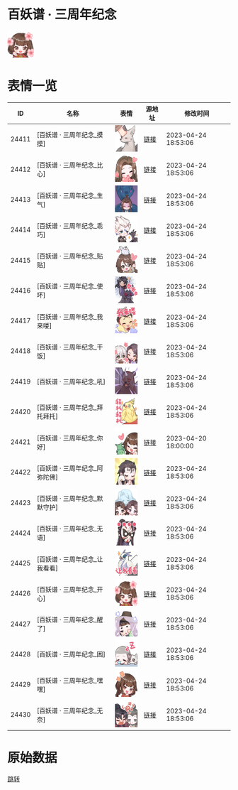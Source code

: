 # 百妖谱 · 三周年纪念

<img src="./cover.png" height="60" alt="cover" />

# 表情一览

|ID|名称|表情|源地址|修改时间|
|----|----|----|----|----|
|24411|[百妖谱 · 三周年纪念_摸摸]|<img src="./pic/024411_%5B百妖谱 · 三周年纪念_摸摸%5D.png" height="60" alt="摸摸"/>|[链接](https://i0.hdslb.com/bfs/emote/f7c2f482b4fe699584b9ac0877f275b5d2b1d769.png)|2023-04-24 18:53:06|
|24412|[百妖谱 · 三周年纪念_比心]|<img src="./pic/024412_%5B百妖谱 · 三周年纪念_比心%5D.png" height="60" alt="比心"/>|[链接](https://i0.hdslb.com/bfs/emote/931f616834dddf26ed888af094690d69213cb70f.png)|2023-04-24 18:53:06|
|24413|[百妖谱 · 三周年纪念_生气]|<img src="./pic/024413_%5B百妖谱 · 三周年纪念_生气%5D.png" height="60" alt="生气"/>|[链接](https://i0.hdslb.com/bfs/emote/75cd84331b4eb60624a7dfa29523e7c5c231a6a3.png)|2023-04-24 18:53:06|
|24414|[百妖谱 · 三周年纪念_乖巧]|<img src="./pic/024414_%5B百妖谱 · 三周年纪念_乖巧%5D.png" height="60" alt="乖巧"/>|[链接](https://i0.hdslb.com/bfs/emote/3bbedcae02680b96af4cafba3ce5546ec80b6b8c.png)|2023-04-24 18:53:06|
|24415|[百妖谱 · 三周年纪念_贴贴]|<img src="./pic/024415_%5B百妖谱 · 三周年纪念_贴贴%5D.png" height="60" alt="贴贴"/>|[链接](https://i0.hdslb.com/bfs/emote/d86eedfc64c4d6228f84fa2a8f9e006acaa949e2.png)|2023-04-24 18:53:06|
|24416|[百妖谱 · 三周年纪念_使坏]|<img src="./pic/024416_%5B百妖谱 · 三周年纪念_使坏%5D.png" height="60" alt="使坏"/>|[链接](https://i0.hdslb.com/bfs/emote/92ffd57316f7cfcc72420477148874a1ca66cf80.png)|2023-04-24 18:53:06|
|24417|[百妖谱 · 三周年纪念_我来喽]|<img src="./pic/024417_%5B百妖谱 · 三周年纪念_我来喽%5D.png" height="60" alt="我来喽"/>|[链接](https://i0.hdslb.com/bfs/emote/98a48140317d19280bc098e6223cfaf03ee656e3.png)|2023-04-24 18:53:06|
|24418|[百妖谱 · 三周年纪念_干饭]|<img src="./pic/024418_%5B百妖谱 · 三周年纪念_干饭%5D.png" height="60" alt="干饭"/>|[链接](https://i0.hdslb.com/bfs/emote/a7bd167587122ebecc2b54c2691f8290b45e720d.png)|2023-04-24 18:53:06|
|24419|[百妖谱 · 三周年纪念_吼]|<img src="./pic/024419_%5B百妖谱 · 三周年纪念_吼%5D.png" height="60" alt="吼"/>|[链接](https://i0.hdslb.com/bfs/emote/58872b92af417050340902bb2f384825fe51e27c.png)|2023-04-24 18:53:06|
|24420|[百妖谱 · 三周年纪念_拜托拜托]|<img src="./pic/024420_%5B百妖谱 · 三周年纪念_拜托拜托%5D.png" height="60" alt="拜托拜托"/>|[链接](https://i0.hdslb.com/bfs/emote/8d6bc93a6812d2271aba5b3817e153adb0cdc2ba.png)|2023-04-24 18:53:06|
|24421|[百妖谱 · 三周年纪念_你好]|<img src="./pic/024421_%5B百妖谱 · 三周年纪念_你好%5D.png" height="60" alt="你好"/>|[链接](https://i0.hdslb.com/bfs/emote/d602315a71cc020786969ee120e4ba6077579ffe.png)|2023-04-20 18:00:00|
|24422|[百妖谱 · 三周年纪念_阿弥陀佛]|<img src="./pic/024422_%5B百妖谱 · 三周年纪念_阿弥陀佛%5D.png" height="60" alt="阿弥陀佛"/>|[链接](https://i0.hdslb.com/bfs/emote/ac52bf16d4d4ede8a8218e08715df9ac34072705.png)|2023-04-24 18:53:06|
|24423|[百妖谱 · 三周年纪念_默默守护]|<img src="./pic/024423_%5B百妖谱 · 三周年纪念_默默守护%5D.png" height="60" alt="默默守护"/>|[链接](https://i0.hdslb.com/bfs/emote/be03c841ea0a20e93201c6185967f1da72e7c8bd.png)|2023-04-24 18:53:06|
|24424|[百妖谱 · 三周年纪念_无语]|<img src="./pic/024424_%5B百妖谱 · 三周年纪念_无语%5D.png" height="60" alt="无语"/>|[链接](https://i0.hdslb.com/bfs/emote/a81d49b7bf76373b8b2aa230dd0f18ac9e8d76d5.png)|2023-04-24 18:53:06|
|24425|[百妖谱 · 三周年纪念_让我看看]|<img src="./pic/024425_%5B百妖谱 · 三周年纪念_让我看看%5D.png" height="60" alt="让我看看"/>|[链接](https://i0.hdslb.com/bfs/emote/8786b845c9b5eba212b71892f5d1858bf151e688.png)|2023-04-24 18:53:06|
|24426|[百妖谱 · 三周年纪念_开心]|<img src="./pic/024426_%5B百妖谱 · 三周年纪念_开心%5D.png" height="60" alt="开心"/>|[链接](https://i0.hdslb.com/bfs/emote/eba95c41a05bec3896c664eae826a693d90d2ee1.png)|2023-04-24 18:53:06|
|24427|[百妖谱 · 三周年纪念_醒了]|<img src="./pic/024427_%5B百妖谱 · 三周年纪念_醒了%5D.png" height="60" alt="醒了"/>|[链接](https://i0.hdslb.com/bfs/emote/df80ea97d11646e7a38de2c03152ac3ef63c90d4.png)|2023-04-24 18:53:06|
|24428|[百妖谱 · 三周年纪念_困]|<img src="./pic/024428_%5B百妖谱 · 三周年纪念_困%5D.png" height="60" alt="困"/>|[链接](https://i0.hdslb.com/bfs/emote/fdac384de9d57f2c788e0328744edc7e16c68a01.png)|2023-04-24 18:53:06|
|24429|[百妖谱 · 三周年纪念_嘿嘿]|<img src="./pic/024429_%5B百妖谱 · 三周年纪念_嘿嘿%5D.png" height="60" alt="嘿嘿"/>|[链接](https://i0.hdslb.com/bfs/emote/81d065476a4ec6632a0b6f345a936838eb5b38f7.png)|2023-04-24 18:53:06|
|24430|[百妖谱 · 三周年纪念_无奈]|<img src="./pic/024430_%5B百妖谱 · 三周年纪念_无奈%5D.png" height="60" alt="无奈"/>|[链接](https://i0.hdslb.com/bfs/emote/31b858c6f47fcc14bef064537f884d10e0a942c0.png)|2023-04-24 18:53:06|

# 原始数据

[跳转](./raw.json)

